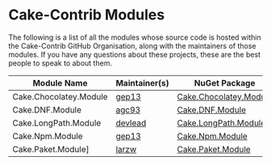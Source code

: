 # Cake-Contrib Modules

The following is a list of all the modules whose source code is hosted within the Cake-Contrib GitHub Organisation, along with the maintainers of those modules. If you have any questions about these projects, these are the best people to speak to about them.

| Module Name                   | Maintainer(s)                                       | NuGet Package                                                                                  | GitHub Repo                                                                                    |
|-------------------------------|-----------------------------------------------------|------------------------------------------------------------------------------------------------|------------------------------------------------------------------------------------------------|
| Cake.Chocolatey.Module        | [gep13](https://github.com/gep13)                   | [Cake.Chocolatey.Module](https://www.nuget.org/packages/Cake.Chocolatey.Module/)               | [Cake.Chocolatey.Module](https://github.com/cake-contrib/cake.Chocolatey.Module)               |
| Cake.DNF.Module               | [agc93](https://github.com/agc93)                   | [Cake.DNF.Module](https://www.nuget.org/packages/Cake.DNF.Module/)                             | [Cake.DNF.Module](https://github.com/cake-contrib/cake.DNF.Module)                             |
| Cake.LongPath.Module          | [devlead](https://github.com/devlead)               | [Cake.LongPath.Module](https://www.nuget.org/packages/Cake.LongPath.Module/)                   | [Cake.LongPath.Module](https://github.com/cake-contrib/cake.LongPath.Module)                   |
| Cake.Npm.Module               | [gep13](https://github.com/gep13)                   | [Cake.Npm.Module](https://www.nuget.org/packages/Cake.Npm.Module/)                             | [Cake.Npm.Module](https://github.com/cake-contrib/cake.Npm.Module)                             |
| Cake.Paket.Module]            | [larzw](https://github.com/larzw)                   | [Cake.Paket.Module](https://www.nuget.org/packages/Cake.Paket.Module)                          | [Cake.Paket](https://github.com/larzw/Cake.Paket)                                              |
